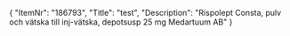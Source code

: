 {
  "ItemNr": "186793",
  "Title": "test",
  "Description": "Rispolept Consta, pulv och vätska till inj-vätska, depotsusp 25 mg Medartuum AB"
}